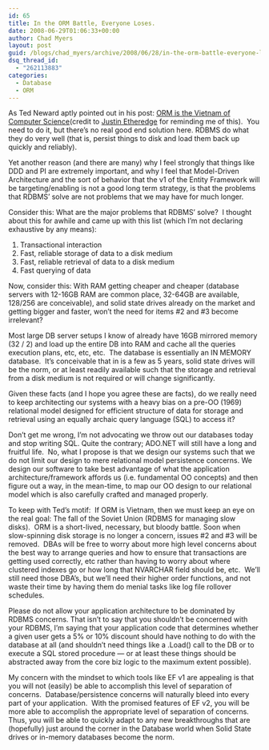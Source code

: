 ```yaml
---
id: 65
title: In the ORM Battle, Everyone Loses.
date: 2008-06-29T01:06:33+00:00
author: Chad Myers
layout: post
guid: /blogs/chad_myers/archive/2008/06/28/in-the-orm-battle-everyone-loses.aspx
dsq_thread_id:
  - "262113883"
categories:
  - Database
  - ORM
---
```

As Ted Neward aptly pointed out in his post: [ORM is the Vietnam of Computer Science](http://blogs.tedneward.com/2006/06/26/The+Vietnam+Of+Computer+Science.aspx)(credit to [Justin Etheredge](http://www.codethinked.com) for reminding me of this).&nbsp; You need to do it, but there&#8217;s no real good end solution here. RDBMS do what they do very well (that is, persist things to disk and load them back up quickly and reliably).

Yet another reason (and there are many) why I feel strongly that things like DDD and PI are extremely important, and why I feel that Model-Driven Architecture and the sort of behavior that the v1 of the Entity Framework will be targeting/enabling is not a good long term strategy, is that the problems that RDBMS&#8217; solve are not problems that we may have for much longer.

Consider this: What are the major problems that RDBMS&#8217; solve?&nbsp; I thought about this for awhile and came up with this list (which I&#8217;m not declaring exhaustive by any means):

  1. Transactional interaction
  2. Fast, reliable storage of data to a disk medium
  3. Fast, reliable retrieval of data to a disk medium
  4. Fast querying of data

Now, consider this: With RAM getting cheaper and cheaper (database servers with 12-16GB RAM are common place, 32-64GB are available, 128/256 are conceivable), and solid state drives already on the market and getting bigger and faster, won&#8217;t the need for items #2 and #3 become irrelevant?

Most large DB server setups I know of already have 16GB mirrored memory (32 / 2) and load up the entire DB into RAM and cache all the queries execution plans, etc, etc, etc.&nbsp; The database is essentially an IN MEMORY database.&nbsp; It&#8217;s conceivable that in is a few as 5 years, solid state drives will be the norm, or at least readily available such that the storage and retrieval from a disk medium is not required or will change significantly.

Given these facts (and I hope you agree these are facts), do we really need to keep architecting our systems with a heavy bias on a pre-OO (1969) relational model designed for efficient structure of data for storage and retrieval using an equally archaic query language (SQL) to access it?

Don&#8217;t get me wrong, I&#8217;m not advocating we throw out our databases today and stop writing SQL. Quite the contrary; ADO.NET will still have a long and fruitful life.&nbsp; No, what I propose is that we design our systems such that we do not limit our design to mere relational model persistence concerns. We design our software to take best advantage of what the application architecture/framework affords us (i.e. fundamental OO concepts) and then figure out a way, in the mean-time, to map our OO design to our relational model which is also carefully crafted and managed properly.

To keep with Ted&#8217;s motif:&nbsp; If ORM is Vietnam, then we must keep an eye on the real goal: The fall of the Soviet Union (RDBMS for managing slow disks).&nbsp; ORM is a short-lived, necessary, but bloody battle. Soon when slow-spinning disk storage is no longer a concern, issues #2 and #3 will be removed.&nbsp; DBAs will be free to worry about more high level concerns about the best way to arrange queries and how to ensure that transactions are getting used correctly, etc rather than having to worry about where clustered indexes go or how long that NVARCHAR field should be, etc.&nbsp; We&#8217;ll still need those DBA&#8217;s, but we&#8217;ll need their higher order functions, and not waste their time by having them do menial tasks like log file rollover schedules.

Please do not allow your application architecture to be dominated by RDBMS concerns. That isn&#8217;t to say that you shouldn&#8217;t be concerned with your RDBMS, I&#8217;m saying that your application code that determines whether a given user gets a 5% or 10% discount should have nothing to do with the database at all (and shouldn&#8217;t need things like a .Load() call to the DB or to execute a SQL stored procedure &#8212; or at least these things should be abstracted away from the core biz logic to the maximum extent possible).

My concern with the mindset to which tools like EF v1 are appealing is that you will not (easily) be able to accomplish this level of separation of concerns.&nbsp; Database/persistence concerns will naturally bleed into every part of your application.&nbsp; With the promised features of EF v2, you will be more able to accomplish the appropriate level of separation of concerns.&nbsp; Thus, you will be able to quickly adapt to any new breakthroughs that are (hopefully) just around the corner in the Database world when Solid State drives or in-memory databases become the norm.